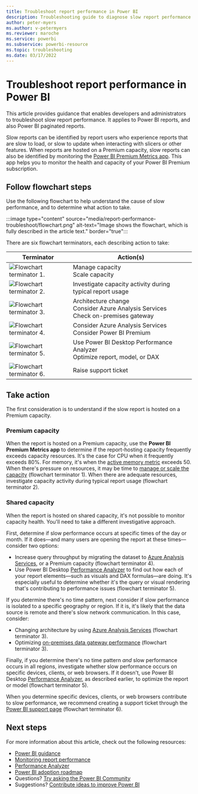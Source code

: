 ```yaml
---
title: Troubleshoot report performance in Power BI
description: Troubleshooting guide to diagnose slow report performance in Power BI.
author: peter-myers
ms.author: v-petermyers
ms.reviewer: maroche
ms.service: powerbi
ms.subservice: powerbi-resource
ms.topic: troubleshooting
ms.date: 03/17/2022
---
```


# Troubleshoot report performance in Power BI

This article provides guidance that enables developers and administrators to troubleshoot slow report performance. It applies to Power BI reports, and also Power BI paginated reports.

Slow reports can be identified by report users who experience reports that are slow to load, or slow to update when interacting with slicers or other features. When reports are hosted on a Premium capacity, slow reports can also be identified by monitoring the [Power BI Premium Metrics app](../enterprise/service-admin-premium-monitor-capacity.md). This app helps you to monitor the health and capacity of your Power BI Premium subscription.

## Follow flowchart steps

Use the following flowchart to help understand the cause of slow performance, and to determine what action to take.

:::image type="content" source="media/report-performance-troubleshoot/flowchart.png" alt-text="Image shows the flowchart, which is fully described in the article text." border="true":::

There are six flowchart terminators, each describing action to take:

|Terminator|Action(s)|
|---------|---------|
|![Flowchart terminator 1.](media/common/icon-01-red-30x30.png)|Manage capacity<br />Scale capacity |
|![Flowchart terminator 2.](media/common/icon-02-red-30x30.png)|Investigate capacity activity during typical report usage|
|![Flowchart terminator 3.](media/common/icon-03-red-30x30.png)|Architecture change<br />Consider Azure Analysis Services<br />Check on-premises gateway|
|![Flowchart terminator 4.](media/common/icon-04-red-30x30.png)|Consider Azure Analysis Services<br />Consider Power BI Premium|
|![Flowchart terminator 5.](media/common/icon-05-red-30x30.png)|Use Power BI Desktop Performance Analyzer<br />Optimize report, model, or DAX|
|![Flowchart terminator 6.](media/common/icon-06-red-30x30.png)|Raise support ticket|

## Take action

The first consideration is to understand if the slow report is hosted on a Premium capacity.

### Premium capacity

When the report is hosted on a Premium capacity, use the **Power BI Premium Metrics app** to determine if the report-hosting capacity frequently exceeds capacity resources. It's the case for CPU when it frequently exceeds 80%. For memory, it's when the [active memory metric](../enterprise/service-premium-metrics-app.md#the-active-memory-metric) exceeds 50. When there's pressure on resources, it may be time to [manage or scale the capacity](../enterprise/service-admin-premium-manage.md) (flowchart terminator 1). When there are adequate resources, investigate capacity activity during typical report usage (flowchart terminator 2).

### Shared capacity

When the report is hosted on shared capacity, it's not possible to monitor capacity health. You'll need to take a different investigative approach.

First, determine if slow performance occurs at specific times of the day or month. If it does—and many users are opening the report at these times—consider two options:

- Increase query throughput by migrating the dataset to [Azure Analysis Services](/azure/analysis-services/analysis-services-overview), or a Premium capacity (flowchart terminator 4).
- Use Power BI Desktop [Performance Analyzer](../create-reports/desktop-performance-analyzer.md) to find out how each of your report elements—such as visuals and DAX formulas—are doing. It's especially useful to determine whether it's the query or visual rendering that's contributing to performance issues (flowchart terminator 5).

If you determine there's no time pattern, next consider if slow performance is isolated to a specific geography or region. If it is, it's likely that the data source is remote and there's slow network communication. In this case, consider:

- Changing architecture by using [Azure Analysis Services](/azure/analysis-services/analysis-services-overview) (flowchart terminator 3).
- Optimizing [on-premises data gateway performance](/data-integration/gateway/service-gateway-performance) (flowchart terminator 3).

Finally, if you determine there's no time pattern *and* slow performance occurs in all regions, investigate whether slow performance occurs on specific devices, clients, or web browsers. If it doesn't, use Power BI Desktop [Performance Analyzer](../create-reports/desktop-performance-analyzer.md), as described earlier, to optimize the report or model (flowchart terminator 5).

When you determine specific devices, clients, or web browsers contribute to slow performance, we recommend creating a support ticket through the [Power BI support page](https://powerbi.microsoft.com/support/) (flowchart terminator 6).

## Next steps

For more information about this article, check out the following resources:

- [Power BI guidance](index.yml)
- [Monitoring report performance](monitor-report-performance.md)
- [Performance Analyzer](../create-reports/desktop-performance-analyzer.md)
- [Power BI adoption roadmap](powerbi-adoption-roadmap-overview.md)
- Questions? [Try asking the Power BI Community](https://community.powerbi.com/)
- Suggestions? [Contribute ideas to improve Power BI](https://ideas.powerbi.com/)
